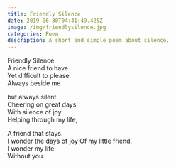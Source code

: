 ```yaml
---
title: Friendly Silence
date: 2019-06-30T04:41:49.425Z
image: /img/friendlysilence.jpg
categories: Poem
description: A short and simple poem about silence.
---
```

Friendly Silence\
A nice friend to have\
Yet difficult to please.\
Always beside me

but always silent.\
Cheering on great days\
With silence of joy\
Helping through my life,

A friend that stays.\
I wonder the days of joy
Of my little friend,\
I wonder my life\
Without you.
